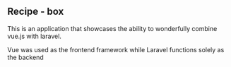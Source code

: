 
## Recipe - box

This is an application that showcases the ability to wonderfully combine vue.js with laravel.

Vue was used as the frontend framework while Laravel functions solely as the backend
